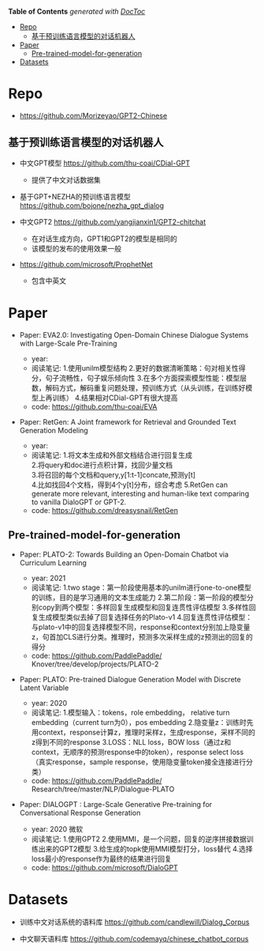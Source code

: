<!-- START doctoc generated TOC please keep comment here to allow auto update -->
<!-- DON'T EDIT THIS SECTION, INSTEAD RE-RUN doctoc TO UPDATE -->
**Table of Contents**  *generated with [DocToc](https://github.com/thlorenz/doctoc)*

- [Repo](#repo)
  - [基于预训练语言模型的对话机器人](#%E5%9F%BA%E4%BA%8E%E9%A2%84%E8%AE%AD%E7%BB%83%E8%AF%AD%E8%A8%80%E6%A8%A1%E5%9E%8B%E7%9A%84%E5%AF%B9%E8%AF%9D%E6%9C%BA%E5%99%A8%E4%BA%BA)
- [Paper](#paper)
  - [Pre-trained-model-for-generation](#pre-trained-model-for-generation)
- [Datasets](#datasets)

<!-- END doctoc generated TOC please keep comment here to allow auto update -->


# Repo
  
- https://github.com/Morizeyao/GPT2-Chinese

## 基于预训练语言模型的对话机器人

- 中文GPT模型 https://github.com/thu-coai/CDial-GPT  
  - 提供了中文对话数据集
  
- 基于GPT+NEZHA的预训练语言模型 https://github.com/bojone/nezha_gpt_dialog

- 中文GPT2 https://github.com/yangjianxin1/GPT2-chitchat
  - 在对话生成方向，GPT1和GPT2的模型是相同的
  - 该模型的发布的使用效果一般

- https://github.com/microsoft/ProphetNet
  - 包含中英文
  
  
# Paper

- Paper: EVA2.0: Investigating Open-Domain Chinese Dialogue Systems with Large-Scale Pre-Training
  - year: 
  - 阅读笔记: 
    1.使用unilm模型结构
    2.更好的数据清晰策略：句对相关性得分，句子流畅性，句子娱乐倾向性
    3.在多个方面探索模型性能：模型层数，解码方式，解码重复问题处理，预训练方式（从头训练，在训练好模型上再训练）
    4.结果相对CDial-GPT有很大提高
  - code: https://github.com/thu-coai/EVA

- Paper: RetGen: A Joint framework for Retrieval and Grounded Text Generation Modeling
  - year: 
  - 阅读笔记: 
    1.将文本生成和外部文档结合进行回复生成  
    2.将query和doc进行点积计算，找回少量文档  
    3.将召回的每个文档和query,y[1:t-1]concate,预测y[t]  
    4.比如找回4个文档，得到4个y[t]分布，综合考虑
    5.RetGen can generate more relevant, interesting and human-like text comparing to vanilla DialoGPT or GPT-2.
  - code: https://github.com/dreasysnail/RetGen

## Pre-trained-model-for-generation

- Paper: PLATO-2: Towards Building an Open-Domain Chatbot via Curriculum Learning
  - year: 2021
  - 阅读笔记: 
    1.two stage：第一阶段使用基本的unilm进行one-to-one模型的训练，目的是学习通用的文本生成能力
    2.第二阶段：第一阶段的模型分别copy到两个模型：多样回复生成模型和回复连贯性评估模型
    3.多样性回复生成模型类似去掉了回复选择任务的Plato-v1
    4.回复连贯性评估模型：与plato-v1中的回复选择模型不同，response和context分别加上隐变量z，句首加CLS进行分类。推理时，预测多次采样生成的z预测出的回复的得分
  - code: https://github.com/PaddlePaddle/ Knover/tree/develop/projects/PLATO-2

- Paper: PLATO: Pre-trained Dialogue Generation Model with Discrete Latent Variable
  - year: 2020
  - 阅读笔记: 
    1.模型输入：tokens，role embedding， relative turn embedding（current turn为0），pos embedding
    2.隐变量z：训练时先用context，response计算z，推理时采样z，生成response，采样不同的z得到不同的response
    3.LOSS：NLL loss，BOW loss（通过z和context，无顺序的预测response中的token），response select loss（真实response，sample response，使用隐变量token接全连接进行分类）
  - code: https://github.com/PaddlePaddle/ Research/tree/master/NLP/Dialogue-PLATO
  
- Paper: DIALOGPT : Large-Scale Generative Pre-training for Conversational Response Generation
  - year: 2020 微软
  - 阅读笔记: 
    1.使用GPT2
    2.使用MMI，是一个问题，回复的逆序拼接数据训练出来的GPT2模型
    3.给生成的topk使用MMI模型打分，loss替代
    4.选择loss最小的response作为最终的结果进行回复
  - code: https://github.com/microsoft/DialoGPT


# Datasets

- 训练中文对话系统的语料库 https://github.com/candlewill/Dialog_Corpus

- 中文聊天语料库 https://github.com/codemayq/chinese_chatbot_corpus